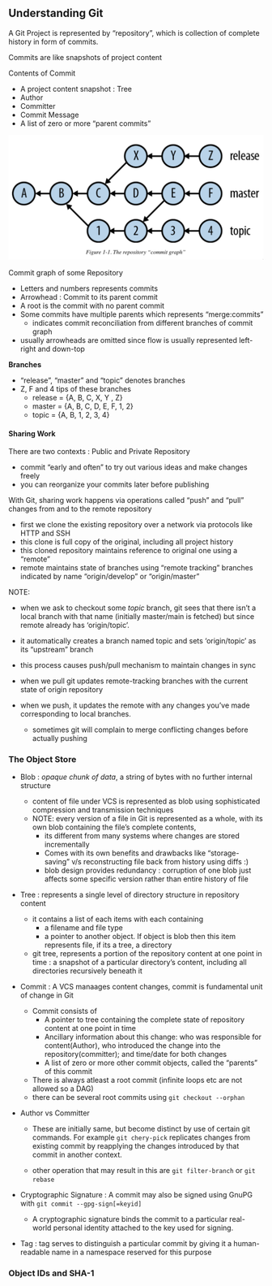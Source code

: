 ## Understanding Git

A Git Project is represented by “repository”, which is collection of complete history in form of commits.

Commits are like snapshots of project content

Contents of Commit

- A project content snapshot : Tree
- Author
- Committer
- Commit Message
- A list of zero or more “parent commits”

![image-20230305121140841](ch1.assets/image-20230305121140841.png)

Commit graph of some Repository

- Letters and numbers represents commits
- Arrowhead : Commit to its parent commit
- A root is the commit with no parent commit
- Some commits have multiple parents which represents “merge:commits”
  - indicates commit reconciliation from different branches of commit graph
- usually arrowheads are omitted since flow is usually represented left-right and down-top

**Branches**

- “release”, “master” and “topic” denotes branches
- Z, F and 4 tips of these branches
  - release = {A, B, C, X, Y , Z}
  - master = {A, B, C, D, E, F, 1, 2}
  - topic = {A, B, 1, 2, 3, 4}

#### Sharing Work

There are two contexts : Public and Private Repository

- commit “early and often” to try out various ideas and make changes freely
- you can reorganize your commits later before publishing

With Git, sharing work happens via operations called “push” and “pull” changes from and to the remote repository

- first we clone the existing repository over a network via protocols like HTTP and SSH
- this clone is full copy of the original, including all project history
- this cloned repository maintains reference to original one using a “remote”
- remote maintains state of branches using “remote tracking” branches indicated by name “origin/develop” or “origin/master”

NOTE:

- when we ask to checkout some *topic* branch, git sees that there isn’t a local branch with that name (initially master/main is fetched) but since remote already has ‘origin/topic’.
- it automatically creates a branch named topic and sets ‘origin/topic’ as its “upstream” branch
- this process causes push/pull mechanism to maintain changes in sync

- when we pull git updates remote-tracking branches with the current state of origin repository
- when we push, it updates the remote with any changes you’ve made corresponding to local branches.
  - sometimes git will complain to merge conflicting changes before actually pushing

### The Object Store

- Blob : *opaque chunk of data*, a string of bytes with no further internal structure
  - content of file under VCS is represented as blob using sophisticated compression and transmission techniques
  - NOTE: every version of a file in Git is represented as a whole, with its own blob containing the file’s complete contents,
    - its different from many systems where changes are stored incrementally
    - Comes with its own benefits and drawbacks like “storage-saving” v/s reconstructing file back from history using diffs :)
    - blob design provides redundancy : corruption of one blob just affects some specific version rather than entire history of file
- Tree : represents a single level of directory structure in repository content
  - it contains a list of each items with each containing
    - a filename and file type
    - a pointer to another object. If object is blob then this item represents file, if its a tree, a directory
  - git tree, represents a portion of the repository content at one point in time : a snapshot of a particular directory’s content, including all directories recursively beneath it
- Commit : A VCS manaages content changes, commit is fundamental unit of change in Git
  - Commit consists of
    - A pointer to tree containing the complete state of repository content at one point in time
    - Ancillary information about this change: who was responsible for content(Author), who introduced the change into the repository(committer); and time/date for both changes
    - A list of zero or more other commit objects, called the “parents” of this commit
  - There is always atleast a root commit (infinite loops etc are not allowed so a DAG)
  - there can be several root commits using `git checkout --orphan`

- Author vs Committer

  - These are initially same, but become distinct by use of certain git commands. For example `git chery-pick` replicates changes from existing commit by reapplying the changes introduced by that commit in another context.

  - other operation that may result in this are `git filter-branch` or `git rebase`

- Cryptographic Signature : A commit may also be signed using GnuPG with `git commit --gpg-sign[=keyid]`
  - A cryptographic signature binds the commit to a particular real-world personal identity attached to the key used for signing.
- Tag : tag serves to distinguish a particular commit by giving it a human-readable name in a namespace reserved for this purpose

### Object IDs and SHA-1

